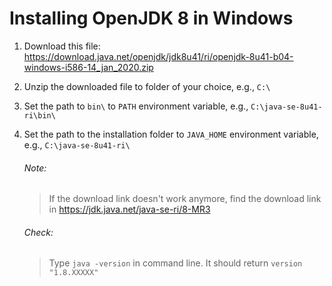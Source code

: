 # Installing OpenJDK 8 in Windows

1. Download this file: https://download.java.net/openjdk/jdk8u41/ri/openjdk-8u41-b04-windows-i586-14_jan_2020.zip
2. Unzip the downloaded file to folder of your choice, e.g., `C:\`
3. Set the path to `bin\` to `PATH` environment variable, e.g., `C:\java-se-8u41-ri\bin\`
4. Set the path to the installation folder to `JAVA_HOME` environment variable, e.g., `C:\java-se-8u41-ri\`

	###### Note:
	> If the download link doesn't work anymore, find the download link in https://jdk.java.net/java-se-ri/8-MR3
		  
	###### Check:
	> Type `java -version` in command line. It should return `version "1.8.XXXXX"`